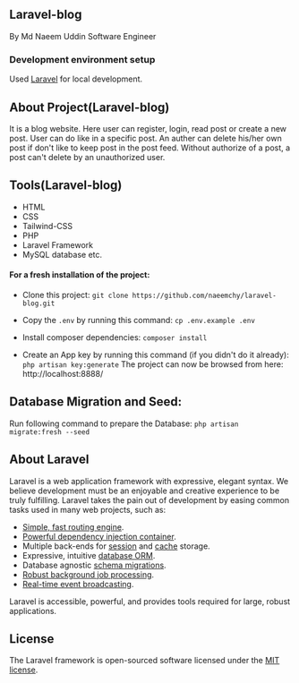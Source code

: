 ## Laravel-blog 
By Md Naeem Uddin
Software Engineer

### Development environment setup
Used [Laravel](https://laravel.com/docs/9.x) for local development.

## About Project(Laravel-blog)
It is a blog website. Here user can register, login, read post or create a new post. User can do like in a specific post. An auther can delete his/her own post if don't like to keep post in the post feed. Without authorize of a post, a post can't delete by an unauthorized user.

## Tools(Laravel-blog)
- HTML
- CSS
- Tailwind-CSS
- PHP
- Laravel Framework
- MySQL database etc.

#### For a fresh installation of the project: 
- Clone this project:
    `git clone https://github.com/naeemchy/laravel-blog.git`

- Copy the `.env` by running this command:
    `cp .env.example .env`

- Install composer dependencies:
    `composer install`
    
- Create an App key by running this command (if you didn't do it already):
    `php artisan key:generate`
The project can now be browsed from here: http://localhost:8888/

## Database Migration and Seed:
Run following command to prepare the Database:
`php artisan migrate:fresh --seed`

## About Laravel
Laravel is a web application framework with expressive, elegant syntax. We believe development must be an enjoyable and creative experience to be truly fulfilling. Laravel takes the pain out of development by easing common tasks used in many web projects, such as:

- [Simple, fast routing engine](https://laravel.com/docs/routing).
- [Powerful dependency injection container](https://laravel.com/docs/container).
- Multiple back-ends for [session](https://laravel.com/docs/session) and [cache](https://laravel.com/docs/cache) storage.
- Expressive, intuitive [database ORM](https://laravel.com/docs/eloquent).
- Database agnostic [schema migrations](https://laravel.com/docs/migrations).
- [Robust background job processing](https://laravel.com/docs/queues).
- [Real-time event broadcasting](https://laravel.com/docs/broadcasting).

Laravel is accessible, powerful, and provides tools required for large, robust applications.

## License
The Laravel framework is open-sourced software licensed under the [MIT license](https://opensource.org/licenses/MIT).

